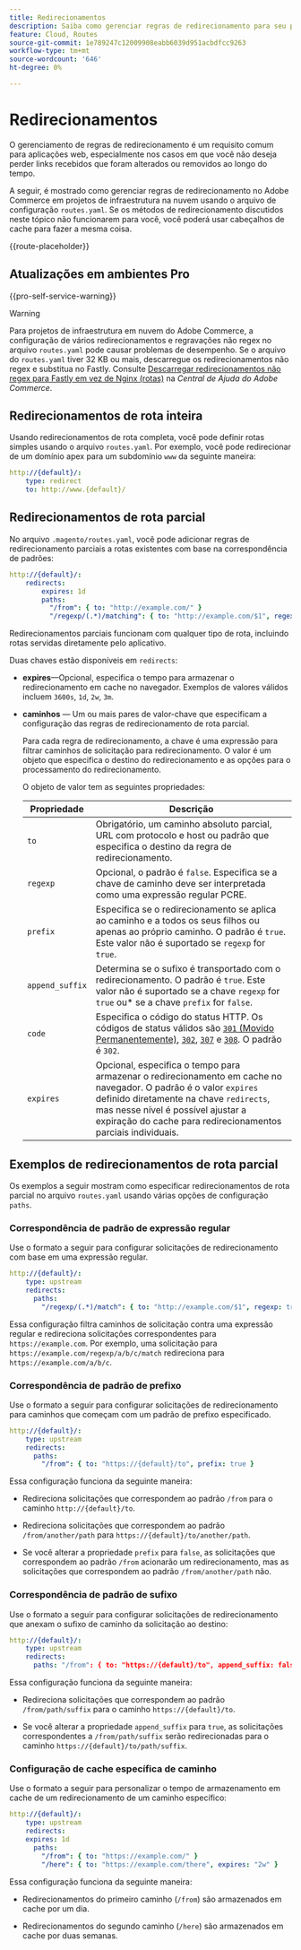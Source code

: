 ```yaml
---
title: Redirecionamentos
description: Saiba como gerenciar regras de redirecionamento para seu projeto do Adobe Commerce na infraestrutura em nuvem.
feature: Cloud, Routes
source-git-commit: 1e789247c12009908eabb6039d951acbdfcc9263
workflow-type: tm+mt
source-wordcount: '646'
ht-degree: 0%

---
```


# Redirecionamentos

O gerenciamento de regras de redirecionamento é um requisito comum para aplicações web, especialmente nos casos em que você não deseja perder links recebidos que foram alterados ou removidos ao longo do tempo.

A seguir, é mostrado como gerenciar regras de redirecionamento no Adobe Commerce em projetos de infraestrutura na nuvem usando o arquivo de configuração `routes.yaml`. Se os métodos de redirecionamento discutidos neste tópico não funcionarem para você, você poderá usar cabeçalhos de cache para fazer a mesma coisa.

{{route-placeholder}}

## Atualizações em ambientes Pro

{{pro-self-service-warning}}

>[!WARNING]
>
>Para projetos de infraestrutura em nuvem do Adobe Commerce, a configuração de vários redirecionamentos e regravações não regex no arquivo `routes.yaml` pode causar problemas de desempenho. Se o arquivo do `routes.yaml` tiver 32 KB ou mais, descarregue os redirecionamentos não regex e substitua no Fastly. Consulte [Descarregar redirecionamentos não regex para Fastly em vez de Nginx (rotas)](https://experienceleague.adobe.com/docs/commerce-knowledge-base/kb/troubleshooting/miscellaneous/offload-non-regex-redirects-to-fastly-instead-of-nginx-routes.html?lang=pt-BR) na _Central de Ajuda do Adobe Commerce_.

## Redirecionamentos de rota inteira

Usando redirecionamentos de rota completa, você pode definir rotas simples usando o arquivo `routes.yaml`. Por exemplo, você pode redirecionar de um domínio apex para um subdomínio `www` da seguinte maneira:

```yaml
http://{default}/:
    type: redirect
    to: http://www.{default}/
```

## Redirecionamentos de rota parcial

No arquivo `.magento/routes.yaml`, você pode adicionar regras de redirecionamento parciais a rotas existentes com base na correspondência de padrões:

```yaml
http://{default}/:
    redirects:
        expires: 1d
        paths:
          "/from": { to: "http://example.com/" }
          "/regexp/(.*)/matching": { to: "http://example.com/$1", regexp: true }
```

Redirecionamentos parciais funcionam com qualquer tipo de rota, incluindo rotas servidas diretamente pelo aplicativo.

Duas chaves estão disponíveis em `redirects`:

- **expires**—Opcional, especifica o tempo para armazenar o redirecionamento em cache no navegador. Exemplos de valores válidos incluem `3600s`, `1d`, `2w`, `3m`.

- **caminhos** — Um ou mais pares de valor-chave que especificam a configuração das regras de redirecionamento de rota parcial.

  Para cada regra de redirecionamento, a chave é uma expressão para filtrar caminhos de solicitação para redirecionamento. O valor é um objeto que especifica o destino do redirecionamento e as opções para o processamento do redirecionamento.

  O objeto de valor tem as seguintes propriedades:

  | Propriedade | Descrição |
  | ---------- | ----------- |
  | `to` | Obrigatório, um caminho absoluto parcial, URL com protocolo e host ou padrão que especifica o destino da regra de redirecionamento. |
  | `regexp` | Opcional, o padrão é `false`. Especifica se a chave de caminho deve ser interpretada como uma expressão regular PCRE. |
  | `prefix` | Especifica se o redirecionamento se aplica ao caminho e a todos os seus filhos ou apenas ao próprio caminho. O padrão é `true`. Este valor não é suportado se `regexp` for `true`. |
  | `append_suffix` | Determina se o sufixo é transportado com o redirecionamento. O padrão é `true`. Este valor não é suportado se a chave `regexp` for `true` ou* se a chave `prefix` for `false`. |
  | `code` | Especifica o código do status HTTP. Os códigos de status válidos são [`301` (Movido Permanentemente)](https://www.w3.org/Protocols/rfc2616/rfc2616-sec10.html#sec10.3.2), [`302`](https://www.w3.org/Protocols/rfc2616/rfc2616-sec10.html#sec10.3.3), [`307`](https://www.w3.org/Protocols/rfc2616/rfc2616-sec10.html#sec10.3.8) e [`308`](https://www.rfc-editor.org/rfc/rfc7238). O padrão é `302`. |
  | `expires` | Opcional, especifica o tempo para armazenar o redirecionamento em cache no navegador. O padrão é o valor `expires` definido diretamente na chave `redirects`, mas nesse nível é possível ajustar a expiração do cache para redirecionamentos parciais individuais. |

## Exemplos de redirecionamentos de rota parcial

Os exemplos a seguir mostram como especificar redirecionamentos de rota parcial no arquivo `routes.yaml` usando várias opções de configuração `paths`.

### Correspondência de padrão de expressão regular

Use o formato a seguir para configurar solicitações de redirecionamento com base em uma expressão regular.

```yaml
http://{default}/:
    type: upstream
    redirects:
      paths:
        "/regexp/(.*)/match": { to: "http://example.com/$1", regexp: true }
```

Essa configuração filtra caminhos de solicitação contra uma expressão regular e redireciona solicitações correspondentes para `https://example.com`. Por exemplo, uma solicitação para `https://example.com/regexp/a/b/c/match` redireciona para `https://example.com/a/b/c`.

### Correspondência de padrão de prefixo

Use o formato a seguir para configurar solicitações de redirecionamento para caminhos que começam com um padrão de prefixo especificado.

```yaml
http://{default}/:
    type: upstream
    redirects:
      paths:
        "/from": { to: "https://{default}/to", prefix: true }
```

Essa configuração funciona da seguinte maneira:

- Redireciona solicitações que correspondem ao padrão `/from` para o caminho `http://{default}/to`.

- Redireciona solicitações que correspondem ao padrão `/from/another/path` para `https://{default}/to/another/path`.

- Se você alterar a propriedade `prefix` para `false`, as solicitações que correspondem ao padrão `/from` acionarão um redirecionamento, mas as solicitações que correspondem ao padrão `/from/another/path` não.

### Correspondência de padrão de sufixo

Use o formato a seguir para configurar solicitações de redirecionamento que anexam o sufixo de caminho da solicitação ao destino:

```yaml
http://{default}/:
    type: upstream
    redirects:
      paths: "/from": { to: "https://{default}/to", append_suffix: false }
```

Essa configuração funciona da seguinte maneira:

- Redireciona solicitações que correspondem ao padrão `/from/path/suffix` para o caminho `https://{default}/to`.

- Se você alterar a propriedade `append_suffix` para `true`, as solicitações correspondentes a `/from/path/suffix` serão redirecionadas para o caminho `https://{default}/to/path/suffix`.

### Configuração de cache específica de caminho

Use o formato a seguir para personalizar o tempo de armazenamento em cache de um redirecionamento de um caminho específico:

```yaml
http://{default}/:
    type: upstream
    redirects:
    expires: 1d
      paths:
        "/from": { to: "https://example.com/" }
        "/here": { to: "https://example.com/there", expires: "2w" }
```

Essa configuração funciona da seguinte maneira:

- Redirecionamentos do primeiro caminho (`/from`) são armazenados em cache por um dia.

- Redirecionamentos do segundo caminho (`/here`) são armazenados em cache por duas semanas.
